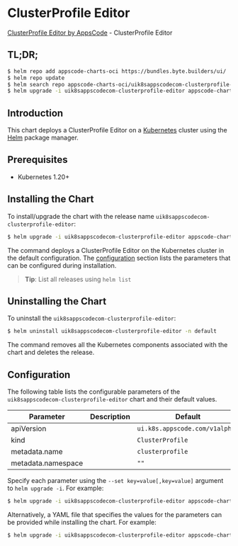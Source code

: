 # ClusterProfile Editor

[ClusterProfile Editor by AppsCode](https://appscode.com) - ClusterProfile Editor

## TL;DR;

```bash
$ helm repo add appscode-charts-oci https://bundles.byte.builders/ui/
$ helm repo update
$ helm search repo appscode-charts-oci/uik8sappscodecom-clusterprofile-editor --version=v0.11.0
$ helm upgrade -i uik8sappscodecom-clusterprofile-editor appscode-charts-oci/uik8sappscodecom-clusterprofile-editor -n default --create-namespace --version=v0.11.0
```

## Introduction

This chart deploys a ClusterProfile Editor on a [Kubernetes](http://kubernetes.io) cluster using the [Helm](https://helm.sh) package manager.

## Prerequisites

- Kubernetes 1.20+

## Installing the Chart

To install/upgrade the chart with the release name `uik8sappscodecom-clusterprofile-editor`:

```bash
$ helm upgrade -i uik8sappscodecom-clusterprofile-editor appscode-charts-oci/uik8sappscodecom-clusterprofile-editor -n default --create-namespace --version=v0.11.0
```

The command deploys a ClusterProfile Editor on the Kubernetes cluster in the default configuration. The [configuration](#configuration) section lists the parameters that can be configured during installation.

> **Tip**: List all releases using `helm list`

## Uninstalling the Chart

To uninstall the `uik8sappscodecom-clusterprofile-editor`:

```bash
$ helm uninstall uik8sappscodecom-clusterprofile-editor -n default
```

The command removes all the Kubernetes components associated with the chart and deletes the release.

## Configuration

The following table lists the configurable parameters of the `uik8sappscodecom-clusterprofile-editor` chart and their default values.

|     Parameter      | Description |                  Default                  |
|--------------------|-------------|-------------------------------------------|
| apiVersion         |             | <code>ui.k8s.appscode.com/v1alpha1</code> |
| kind               |             | <code>ClusterProfile</code>               |
| metadata.name      |             | <code>clusterprofile</code>               |
| metadata.namespace |             | <code>""</code>                           |


Specify each parameter using the `--set key=value[,key=value]` argument to `helm upgrade -i`. For example:

```bash
$ helm upgrade -i uik8sappscodecom-clusterprofile-editor appscode-charts-oci/uik8sappscodecom-clusterprofile-editor -n default --create-namespace --version=v0.11.0 --set apiVersion=ui.k8s.appscode.com/v1alpha1
```

Alternatively, a YAML file that specifies the values for the parameters can be provided while
installing the chart. For example:

```bash
$ helm upgrade -i uik8sappscodecom-clusterprofile-editor appscode-charts-oci/uik8sappscodecom-clusterprofile-editor -n default --create-namespace --version=v0.11.0 --values values.yaml
```
